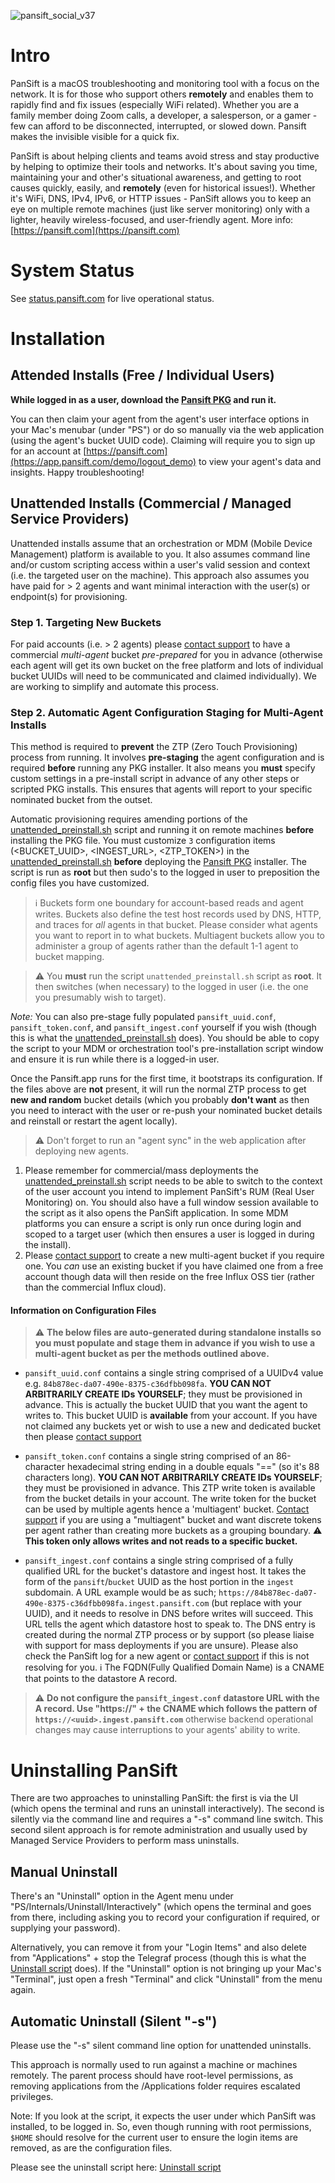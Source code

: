 ![pansift_social_v37](https://user-images.githubusercontent.com/4045949/153039199-940a88e8-1a62-4d78-9c74-48094f541336.jpg)

# Intro 

PanSift is a macOS troubleshooting and monitoring tool with a focus on the network. It is for those who support others **remotely** and enables them to rapidly find and fix issues (especially WiFi related). Whether you are a family member doing Zoom calls, a developer, a salesperson, or a gamer - few can afford to be disconnected, interrupted, or slowed down. Pansift makes the invisible visible for a quick fix.

PanSift is about helping clients and teams avoid stress and stay productive by helping to optimize their tools and networks. It's about saving you time, maintaining your and other's situational awareness, and getting to root causes quickly, easily, and **remotely** (even for historical issues!). Whether it's WiFi, DNS, IPv4, IPv6, or HTTP issues - PanSift allows you to keep an eye on multiple remote machines (just like server monitoring) only with a lighter, heavily wireless-focused, and user-friendly agent. More info: [https://pansift.com](https://pansift.com) 
 
# System Status

See [status.pansift.com](https://status.pansift.com) for live operational status.

# Installation

## Attended Installs (Free / Individual Users)

**While logged in as a user, download the [Pansift PKG](https://pansift.com/dl/latest_pkg) and run it.**

You can then claim your agent from the agent's user interface options in your Mac's menubar (under "PS") or do so manually via the web application (using the agent's bucket UUID code). Claiming will require you to sign up for an account at [https://pansift.com](https://app.pansift.com/demo/logout_demo) to view your agent's data and insights. Happy troubleshooting!

## Unattended Installs (Commercial / Managed Service Providers)

Unattended installs assume that an orchestration or MDM (Mobile Device Management) platform is available to you. It also assumes command line and/or custom scripting access within a user's valid session and context (i.e. the targeted user on the machine). This approach also assumes you have paid for > 2 agents and want minimal interaction with the user(s) or endpoint(s) for provisioning.

### Step 1. Targeting New Buckets

For paid accounts (i.e. > 2 agents) please [contact support](https://pansift.com/contact) to have a commercial _multi-agent_ bucket _pre-prepared_ for you in advance (otherwise each agent will get its own bucket on the free platform and lots of individual bucket UUIDs will need to be communicated and claimed individually). We are working to simplify and automate this process.

### Step 2. Automatic Agent Configuration Staging for Multi-Agent Installs

This method is required to **prevent** the ZTP (Zero Touch Provisioning) process from running. It involves **pre-staging** the agent configuration and is required **before** running any PKG installer. It also means you **must** specify custom settings in a pre-install script in advance of any other steps or scripted PKG installs. This ensures that agents will report to your specific nominated bucket from the outset.

Automatic provisioning requires amending portions of the [unattended_preinstall.sh](Toolkit/unattended_preinstall.sh) script and running it on remote machines **before** installing the PKG file. You must customize `3` configuration items (<BUCKET_UUID>, <INGEST_URL>, <ZTP_TOKEN>) in the [unattended_preinstall.sh](Toolkit/unattended_preinstall.sh) **before** deploying the [Pansift PKG](https://pansift.com/dl/latest_pkg) installer. The script is run as **root** but then sudo's to the logged in user to preposition the config files you have customized.

> :information_source: Buckets form one boundary for account-based reads and agent writes. Buckets also define the test host records used by DNS, HTTP, and traces for *all* agents in that bucket. Please consider what agents you want to report in to what buckets. Multiagent buckets allow you to administer a group of agents rather than the default 1-1 agent to bucket mapping.

> :warning: You **must** run the script `unattended_preinstall.sh` script as **root**. It then switches (when necessary) to the logged in user (i.e. the one you presumably wish to target).

*Note:* You can also pre-stage fully populated `pansift_uuid.conf`, `pansift_token.conf`, and `pansift_ingest.conf` yourself if you wish (though this is what the [unattended_preinstall.sh](Scripts/unattended_preinstall.sh) does). You should be able to copy the script to your MDM or orchestration tool's pre-installation script window and ensure it is run while there is a logged-in user.

Once the Pansift.app runs for the first time, it bootstraps its configuration. If the files above are **not** present, it will run the normal ZTP process to get **new and random** bucket details (which you probably **don't want** as then you need to interact with the user or re-push your nominated bucket details and reinstall or restart the agent locally). 

> :warning: Don't forget to run an "agent sync" in the web application after deploying new agents. 

1. Please remember for commercial/mass deployments the [unattended_preinstall.sh](Toolkit/unattended_preinstall.sh) script needs to be able to switch to the context of the user account you intend to implement PanSift's RUM (Real User Monitoring) on. You should also have a full window session available to the script as it also opens the PanSift application. In some MDM platforms you can ensure a script is only run once during login and scoped to a target user (which then ensures a user is logged in during the install).
2. Please [contact support](https://pansift.com/contact) to create a new multi-agent bucket if you require one. You _can_ use an existing bucket if you have claimed one from a free account though data will then reside on the free Influx OSS tier (rather than the commercial Influx cloud).

#### Information on Configuration Files

> :warning: **The below files are auto-generated during standalone installs so you must populate and stage them in advance if you wish to use a multi-agent bucket as per the methods outlined above.**

 * `pansift_uuid.conf` contains a single string comprised of a UUIDv4 value e.g. `84b878ec-da07-490e-8375-c36dfbb098fa`. **YOU CAN NOT ARBITRARILY CREATE IDs YOURSELF**; they must be provisioned in advance. This is actually the bucket UUID that you want the agent to writes to. This bucket UUID is **available** from your account. If you have not claimed any buckets yet or wish to use a new and dedicated bucket then please [contact support](https://pansift.com/contact)

 * `pansift_token.conf` contains a single string comprised of an 86-character hexadecimal string ending in a double equals "==" (so it's 88 characters long). **YOU CAN NOT ARBITRARILY CREATE IDs YOURSELF**; they must be provisioned in advance. This ZTP write token is available from the bucket details in your account. The write token for the bucket can be used by multiple agents hence a 'multiagent' bucket. [Contact support](https://pansift.com/contact) if you are using a "multiagent" bucket and want discrete tokens per agent rather than creating more buckets as a grouping boundary. :warning: **This token only allows writes and not reads to a specific bucket.**

 * `pansift_ingest.conf` contains a single string comprised of a fully qualified URL for the bucket's datastore and ingest host. It takes the form of the `pansift`/`bucket` UUID as the host portion in the `ingest` subdomain. A URL example would be as such; `https://84b878ec-da07-490e-8375-c36dfbb098fa.ingest.pansift.com` (but replace with your UUID), and it needs to resolve in DNS before writes will succeed. This URL tells the agent which datastore host to speak to. The DNS entry is created during the normal ZTP process or by support (so please liaise with support for mass deployments if you are unsure). Please also check the PanSift log for a new agent or [contact support](https://pansift.com/contact) if this is not resolving for you. :information_source: The FQDN(Fully Qualified Domain Name) is a CNAME that points to the datastore A record.

> :warning: **Do not configure the `pansift_ingest.conf` datastore URL with the A record. Use "https://" + the CNAME which follows the pattern of `https://<uuid>.ingest.pansift.com`** otherwise backend operational changes may cause interruptions to your agents' ability to write.

# Uninstalling PanSift

There are two approaches to uninstalling PanSift: the first is via the UI (which opens the terminal and runs an uninstall interactively). The second is silently via the command line and requires a "-s" command line switch. This second silent approach is for remote administration and usually used by Managed Service Providers to perform mass uninstalls.

## Manual Uninstall

There's an "Uninstall" option in the Agent menu under "PS/Internals/Uninstall/Interactively" (which opens the terminal and goes from there, including asking you to record your configuration if required, or supplying your password). 

Alternatively, you can remove it from your "Login Items" and also delete from "Applications" + stop the Telegraf process (though this is what the [Uninstall script](Scripts/uninstall.sh) does). If the "Uninstall" option is not bringing up your Mac's "Terminal", just open a fresh "Terminal" and click "Uninstall" from the menu again.

## Automatic Uninstall (Silent "-s")

Please use the "-s" silent command line option for unattended uninstalls.

This approach is normally used to run against a machine or machines remotely. The parent process should have root-level permissions, as removing applications from the /Applications folder requires escalated privileges.

Note: If you look at the script, it expects the user under which PanSift was installed, to be logged in. So, even though running with root permissions, `$HOME` should resolve for the current user to ensure the login items are removed, as are the configuration files. 

Please see the uninstall script here: [Uninstall script](Scripts/uninstall.sh)
